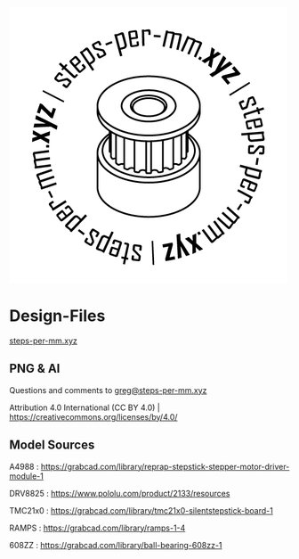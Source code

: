 ![picture alt](https://github.com/steps-per-mm/Design-Files/blob/master/logo.png)

# Design-Files #

[steps-per-mm.xyz](http://steps-per-mm.xyz)

## PNG &amp; AI ##

Questions and comments to greg@steps-per-mm.xyz

Attribution 4.0 International (CC BY 4.0) | https://creativecommons.org/licenses/by/4.0/


## Model Sources ##

A4988 : https://grabcad.com/library/reprap-stepstick-stepper-motor-driver-module-1

DRV8825 : https://www.pololu.com/product/2133/resources

TMC21x0 : https://grabcad.com/library/tmc21x0-silentstepstick-board-1

RAMPS : https://grabcad.com/library/ramps-1-4

608ZZ : https://grabcad.com/library/ball-bearing-608zz-1


